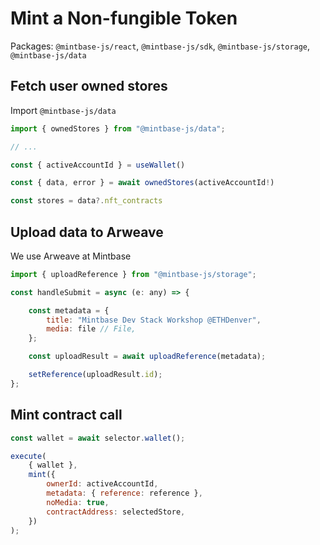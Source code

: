 # Mint a Non-fungible Token

Packages: `@mintbase-js/react`, `@mintbase-js/sdk`, `@mintbase-js/storage`, `@mintbase-js/data`


## Fetch user owned stores

Import `@mintbase-js/data`

```jsx
import { ownedStores } from "@mintbase-js/data";

// ...

const { activeAccountId } = useWallet()

const { data, error } = await ownedStores(activeAccountId!)

const stores = data?.nft_contracts

```

## Upload data to Arweave

We use Arweave at Mintbase

```jsx
import { uploadReference } from "@mintbase-js/storage";

const handleSubmit = async (e: any) => {

    const metadata = {
        title: "Mintbase Dev Stack Workshop @ETHDenver",
        media: file // File,
    };

    const uploadResult = await uploadReference(metadata);

    setReference(uploadResult.id);
};


```

## Mint contract call

```jsx
const wallet = await selector.wallet();

execute(
    { wallet },
    mint({
        ownerId: activeAccountId,
        metadata: { reference: reference },
        noMedia: true,
        contractAddress: selectedStore,
    })
);
